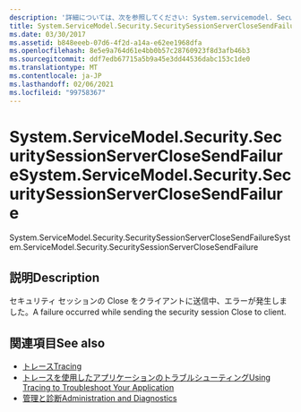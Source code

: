 ```yaml
---
description: '詳細については、次を参照してください: System.servicemodel. Securitysessionserverclofailure'
title: System.ServiceModel.Security.SecuritySessionServerCloseSendFailure
ms.date: 03/30/2017
ms.assetid: b848eeeb-07d6-4f2d-a14a-e62ee1968dfa
ms.openlocfilehash: 8e5e9a764d61e4bb0b57c28760923f8d3afb46b3
ms.sourcegitcommit: ddf7edb67715a5b9a45e3dd44536dabc153c1de0
ms.translationtype: MT
ms.contentlocale: ja-JP
ms.lasthandoff: 02/06/2021
ms.locfileid: "99758367"
---
```

# <a name="systemservicemodelsecuritysecuritysessionserverclosesendfailure"></a><span data-ttu-id="995af-103">System.ServiceModel.Security.SecuritySessionServerCloseSendFailure</span><span class="sxs-lookup"><span data-stu-id="995af-103">System.ServiceModel.Security.SecuritySessionServerCloseSendFailure</span></span>

<span data-ttu-id="995af-104">System.ServiceModel.Security.SecuritySessionServerCloseSendFailure</span><span class="sxs-lookup"><span data-stu-id="995af-104">System.ServiceModel.Security.SecuritySessionServerCloseSendFailure</span></span>  
  
## <a name="description"></a><span data-ttu-id="995af-105">説明</span><span class="sxs-lookup"><span data-stu-id="995af-105">Description</span></span>  

 <span data-ttu-id="995af-106">セキュリティ セッションの Close をクライアントに送信中、エラーが発生しました。</span><span class="sxs-lookup"><span data-stu-id="995af-106">A failure occurred while sending the security session Close to client.</span></span>  
  
## <a name="see-also"></a><span data-ttu-id="995af-107">関連項目</span><span class="sxs-lookup"><span data-stu-id="995af-107">See also</span></span>

- [<span data-ttu-id="995af-108">トレース</span><span class="sxs-lookup"><span data-stu-id="995af-108">Tracing</span></span>](index.md)
- [<span data-ttu-id="995af-109">トレースを使用したアプリケーションのトラブルシューティング</span><span class="sxs-lookup"><span data-stu-id="995af-109">Using Tracing to Troubleshoot Your Application</span></span>](using-tracing-to-troubleshoot-your-application.md)
- [<span data-ttu-id="995af-110">管理と診断</span><span class="sxs-lookup"><span data-stu-id="995af-110">Administration and Diagnostics</span></span>](../index.md)

